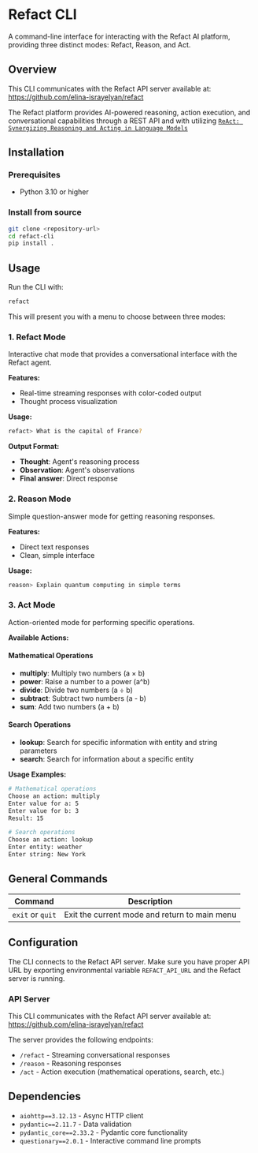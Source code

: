 # Refact CLI

A command-line interface for interacting with the Refact AI platform, providing three distinct modes: Refact, Reason, and Act.

## Overview

This CLI communicates with the Refact API server available at: https://github.com/elina-israyelyan/refact

The Refact platform provides AI-powered reasoning, action execution, and conversational capabilities through a REST API and with utilizing  [`ReAct: Synergizing Reasoning and Acting in Language Models`]( https://arxiv.org/abs/2210.03629)


## Installation

### Prerequisites
- Python 3.10 or higher

### Install from source
```bash
git clone <repository-url>
cd refact-cli
pip install .
```

## Usage

Run the CLI with:
```bash
refact
```

This will present you with a menu to choose between three modes:

### 1. Refact Mode
Interactive chat mode that provides a conversational interface with the Refact agent.

**Features:**
- Real-time streaming responses with color-coded output
- Thought process visualization


**Usage:**
```bash
refact> What is the capital of France?
```

**Output Format:**
- **Thought**: Agent's reasoning process
- **Observation**: Agent's observations
- **Final answer**: Direct response

### 2. Reason Mode
Simple question-answer mode for getting reasoning responses.

**Features:**
- Direct text responses
- Clean, simple interface

**Usage:**
```bash
reason> Explain quantum computing in simple terms
```

### 3. Act Mode
Action-oriented mode for performing specific operations.

**Available Actions:**

#### Mathematical Operations
- **multiply**: Multiply two numbers (a × b)
- **power**: Raise a number to a power (a^b)
- **divide**: Divide two numbers (a ÷ b)
- **subtract**: Subtract two numbers (a - b)
- **sum**: Add two numbers (a + b)

#### Search Operations
- **lookup**: Search for specific information with entity and string parameters
- **search**: Search for information about a specific entity

**Usage Examples:**
```bash
# Mathematical operations
Choose an action: multiply
Enter value for a: 5
Enter value for b: 3
Result: 15

# Search operations
Choose an action: lookup
Enter entity: weather
Enter string: New York
```

## General Commands

| Command | Description |
|---------|-------------|
| `exit` or `quit` | Exit the current mode and return to main menu |

## Configuration

The CLI connects to the Refact API server. Make sure you have proper API URL by exporting environmental variable `REFACT_API_URL` and the Refact server is running.

### API Server
This CLI communicates with the Refact API server available at: https://github.com/elina-israyelyan/refact

The server provides the following endpoints:
- `/refact` - Streaming conversational responses
- `/reason` - Reasoning responses
- `/act` - Action execution (mathematical operations, search, etc.)

## Dependencies

- `aiohttp==3.12.13` - Async HTTP client
- `pydantic==2.11.7` - Data validation
- `pydantic_core==2.33.2` - Pydantic core functionality
- `questionary==2.0.1` - Interactive command line prompts


